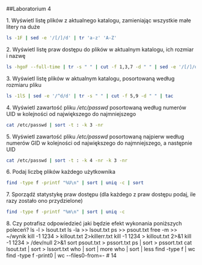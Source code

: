 ##Laboratorium 4


1\. Wyświetl listę plików z aktualnego katalogu, zamieniając wszystkie małe litery na duże
```sh
ls -1F | sed -e '/[/]/d' | tr 'a-z' 'A-Z'
```
2\. Wyświetl listę praw dostępu do plików w aktualnym katalogu, ich rozmiar i nazwę
```sh
ls -hgoF --full-time | tr -s " " | cut -f 1,3,7 -d " " | sed -e '/[/]/d' | tr " " "\t"
```
3\. Wyświetl listę plików w aktualnym katalogu, posortowaną według rozmiaru pliku
```sh
ls -1lS | sed -e '/^d/d' | tr -s " " | cut -f 5,9 -d " " | tac
```
4\. Wyświetl zawartość pliku */etc/passwd* posortowaną według numerów UID w kolejności od największego do najmniejszego
```sh
cat /etc/passwd | sort -t : -k 3 -nr
```
5\. Wyświetl zawartość pliku */etc/passwd* posortowaną najpierw według numerów GID w kolejności od największego do najmniejszego, a następnie UID
```sh
cat /etc/passwd | sort -t : -k 4 -nr -k 3 -nr
```
6\. Podaj liczbę plików każdego użytkownika
```sh
find -type f -printf "%U\n" | sort | uniq -c | sort
```
7\. Sporządź statystykę praw dostępu (dla każdego z praw dostępu podaj, ile razy zostało ono przydzielone)
```sh
find -type f -printf "%m\n" | sort | uniq -c
```
8\. Czy potrafisz odpowiedzieć jaki będzie efekt wykonania poniższych poleceń?
ls -l > lsout.txt
ls -la >> lsout.txt
ps >> psout.txt
free -m >> ~/wynik
kill -1 1234 > killout.txt 2>killerr.txt
kill -1 1234 > killout.txt 2>&1
kill -1 1234 > /dev/null 2>&1
sort psout.txt > pssort.txt
ps | sort > pssort.txt
cat lsout.txt | sort > lssort.txt
who | sort | more
who | sort | less
find -type f | wc
find -type f -print0 | wc --files0-from=-   # 14
